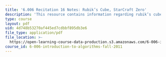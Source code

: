 ```yaml
---
title: '6.006 Recitation 16 Notes: Rubik’s Cube, StarCraft Zero'
description: 'This resource contains information regarding rubik’s cube, starcraft zero.'
type: course
layout: pdf
uid: 4d748b53270af445ed7cdbbf895db3e6
file_type: application/pdf
file_location: >-
  https://open-learning-course-data-production.s3.amazonaws.com/6-006-introduction-to-algorithms-fall-2011/4d748b53270af445ed7cdbbf895db3e6_MIT6_006F11_rec16.pdf
course_id: 6-006-introduction-to-algorithms-fall-2011
---
```

